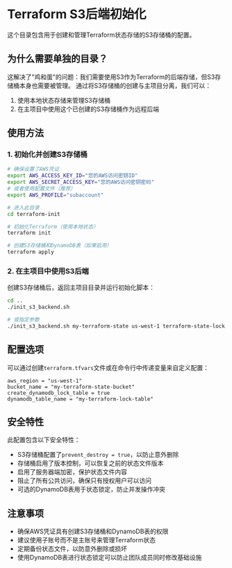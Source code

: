 # Terraform S3后端初始化

这个目录包含用于创建和管理Terraform状态存储的S3存储桶的配置。

## 为什么需要单独的目录？

这解决了"鸡和蛋"的问题：我们需要使用S3作为Terraform的后端存储，但S3存储桶本身也需要被管理。
通过将S3存储桶的创建与主项目分离，我们可以：

1. 使用本地状态存储来管理S3存储桶
2. 在主项目中使用这个已创建的S3存储桶作为远程后端

## 使用方法

### 1. 初始化并创建S3存储桶

```bash
# 确保设置了AWS凭证
export AWS_ACCESS_KEY_ID="您的AWS访问密钥ID"
export AWS_SECRET_ACCESS_KEY="您的AWS访问密钥密码"
# 或者使用配置文件（推荐）
export AWS_PROFILE="subaccount"

# 进入此目录
cd terraform-init

# 初始化Terraform（使用本地状态）
terraform init

# 创建S3存储桶和DynamoDB表（如果启用）
terraform apply
```

### 2. 在主项目中使用S3后端

创建S3存储桶后，返回主项目目录并运行初始化脚本：

```bash
cd ..
./init_s3_backend.sh

# 或指定参数
./init_s3_backend.sh my-terraform-state us-west-1 terraform-state-lock subaccount
```

## 配置选项

可以通过创建`terraform.tfvars`文件或在命令行中传递变量来自定义配置：

```
aws_region = "us-west-1"
bucket_name = "my-terraform-state-bucket"
create_dynamodb_lock_table = true
dynamodb_table_name = "my-terraform-lock-table"
```

## 安全特性

此配置包含以下安全特性：

- S3存储桶配置了`prevent_destroy = true`，以防止意外删除
- 存储桶启用了版本控制，可以恢复之前的状态文件版本
- 启用了服务器端加密，保护状态文件内容
- 阻止了所有公共访问，确保只有授权用户可以访问
- 可选的DynamoDB表用于状态锁定，防止并发操作冲突

## 注意事项

- 确保AWS凭证具有创建S3存储桶和DynamoDB表的权限
- 建议使用子账号而不是主账号来管理Terraform状态
- 定期备份状态文件，以防意外删除或损坏
- 使用DynamoDB表进行状态锁定可以防止团队成员同时修改基础设施